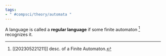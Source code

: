 ```yaml
---
tags:
- " #compsci/theory/automata "
---
```



A language is called a **regular language** if some finite automaton [^1] recognizes it. <!--SR:!2023-10-18,47,270-->

[^1]: [[202305221211]] desc. of a Finite Automaton.